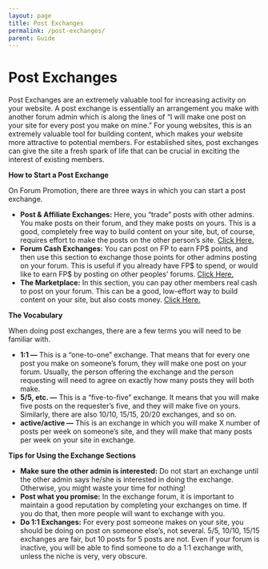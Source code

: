 ```yaml
---
layout: page
title: Post Exchanges
permalink: /post-exchanges/
parent: Guide
---
```


# Post Exchanges

Post Exchanges are an extremely valuable tool for increasing activity on your website. A post exchange is essentially an arrangement you make with another forum admin which is along the lines of “I will make one post on your site for every post you make on mine.” For young websites, this is an extremely valuable tool for building content, which makes your website more attractive to potential members. For established sites, post exchanges can give the site a fresh spark of life that can be crucial in exciting the interest of existing members.

**How to Start a Post Exchange**

On Forum Promotion, there are three ways in which you can start a post exchange.

*   **Post & Affiliate Exchanges:** Here, you “trade” posts with other admins. You make posts on their forum, and they make posts on yours. This is a good, completely free way to build content on your site, but, of course, requires effort to make the posts on the other person’s site. [Click Here.](https://community.forumpromotion.net/forums/exchange-central.47/)
*   **Forum Cash Exchanges:** You can post on FP to earn FP$ points, and then use this section to exchange those points for other admins posting on your forum. This is useful if you already have FP$ to spend, or would like to earn FP$ by posting on other peoples’ forums. [Click Here.](https://community.forumpromotion.net/forums/fp-exchanges.84/)
*   **The Marketplace:** In this section, you can pay other members real cash to post on your forum. This can be a good, low-effort way to build content on your site, but also costs money. [Click Here.](https://community.forumpromotion.net/guide/marketplace/)

**The Vocabulary**

When doing post exchanges, there are a few terms you will need to be familiar with.

*   **1:1 —** This is a “one-to-one” exchange. That means that for every one post you make on someone’s forum, they will make one post on your forum. Usually, the person offering the exchange and the person requesting will need to agree on exactly how many posts they will both make.
*   **5/5, etc. —** This is a “five-to-five” exchange. It means that you will make five posts on the requester’s five, and they will make five on yours. Similarly, there are also 10/10, 15/15, 20/20 exchanges, and so on.
*   **active/active —** This is an exchange in which you will make X number of posts per week on someone’s site, and they will make that many posts per week on your site in exchange.

**Tips for Using the Exchange Sections**

*   **Make sure the other admin is interested:** Do not start an exchange until the other admin says he/she is interested in doing the exchange. Otherwise, you might waste your time for nothing!
*   **Post what you promise:** In the exchange forum, it is important to maintain a good reputation by completing your exchanges on time. If you do that, then more people will want to exchange with you.
*   **Do 1:1 Exchanges:** For every post someone makes on your site, you should be doing on post on someone else’s, not several. 5/5, 10/10, 15/15 exchanges are fair, but 10 posts for 5 posts are not. Even if your forum is inactive, you will be able to find someone to do a 1:1 exchange with, unless the niche is very, very obscure.
